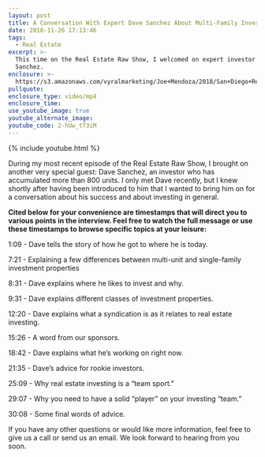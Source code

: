 ```yaml
---
layout: post
title: A Conversation With Expert Dave Sanchez About Multi-Family Investing
date: 2018-11-26 17:13:46
tags:
  - Real Estate
excerpt: >-
  This time on the Real Estate Raw Show, I welcomed on expert investor Dave
  Sanchez.
enclosure: >-
  https://s3.amazonaws.com/vyralmarketing/Joe+Mendoza/2018/San+Diego+Real+Estate-+Multi-Family+Investing+With+Dave+Sanchez.mp4
pullquote:
enclosure_type: video/mp4
enclosure_time:
use_youtube_image: true
youtube_alternate_image:
youtube_code: 2-hUw_tT3iM
---
```


{% include youtube.html %}

During my most recent episode of the Real Estate Raw Show, I brought on another very special guest: Dave Sanchez, an investor who has accumulated more than 800 units. I only met Dave recently, but I knew shortly after having been introduced to him that I wanted to bring him on for a conversation about his success and about investing in general.

**Cited below for your convenience are timestamps that will direct you to various points in the interview. Feel free to watch the full message or use these timestamps to browse specific topics at your leisure:**

1:09 - Dave tells the story of how he got to where he is today.

7:21 - Explaining a few differences between multi-unit and single-family investment properties

8:31 - Dave explains where he likes to invest and why.

9:31 - Dave explains different classes of investment properties.

12:20 - Dave explains what a syndication is as it relates to real estate investing.

15:26 - A word from our sponsors.

18:42 - Dave explains what he’s working on right now.

21:35 - Dave’s advice for rookie investors.

25:09 - Why real estate investing is a “team sport.”

29:07 - Why you need to have a solid “player” on your investing “team.”

30:08 - Some final words of advice.

If you have any other questions or would like more information, feel free to give us a call or send us an email. We look forward to hearing from you soon.

&nbsp;